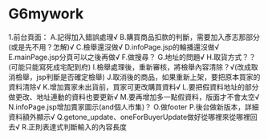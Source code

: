 # G6mywork

1.前台頁面：
A.記得加入錯誤處理√	
B.購買商品扣款的判斷，需要加入彥志那部分(或是先不用？怎解)√
C.檢舉還沒做√
D.infoPage.jsp的輪播還沒做√
E.mainPage.jsp分頁可以之後再做√
F.做搜尋？
G.地址的問題√
H.取貨方式？？(可能只能寫死成宅配到府)
I.檢舉處理後，重新審核，將檢舉內容清除？√(改成取消檢舉，jsp判斷是否確定檢舉)
J.取消後的商品，如果重新上架，要把原本買家的資料清除√
K.增加賣家未出貨前，買家可更改購買資料√
L.要把假資料地址的部分做更改、地址連動的資料也要更新√
M.要再增加多一點假資料，版面才不會太空√
N.infoPage.jsp增加賣家圖示(and個人市集)？
O.做footer
P.後台做新版本，詳細資料額外顯示√
Q.getone_update、oneForBuyerUpdate做好從哪裡來從哪裡回去√
R.正則表達式判斷輸入的內容長度
